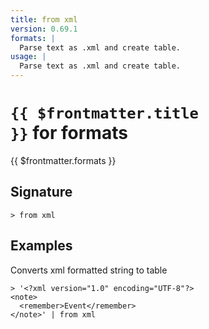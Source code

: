 ```yaml
---
title: from xml
version: 0.69.1
formats: |
  Parse text as .xml and create table.
usage: |
  Parse text as .xml and create table.
---
```


# <code>{{ $frontmatter.title }}</code> for formats

<div class='command-title'>{{ $frontmatter.formats }}</div>

## Signature

```> from xml ```

## Examples

Converts xml formatted string to table
```shell
> '<?xml version="1.0" encoding="UTF-8"?>
<note>
  <remember>Event</remember>
</note>' | from xml
```
